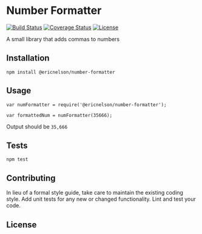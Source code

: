 # Number Formatter

[![Build Status](https://travis-ci.org/ericnelson1/number-formatter.svg?branch=master)](https://travis-ci.org/ericnelson1/number-formatter)
[![Coverage Status](https://coveralls.io/repos/github/ericnelson1/number-formatter/badge.svg?branch=master)](https://coveralls.io/github/ericnelson1/number-formatter?branch=master)
[![License](http://img.shields.io/:license-mit-green.svg?style=flat)](http://opensource.org/licenses/MIT)

A small library that adds commas to numbers  

## Installation

  `npm install @ericnelson/number-formatter`

## Usage

    var numFormatter = require('@ericnelson/number-formatter');

    var formattedNum = numFormatter(35666);
  
  
  Output should be `35,666`


## Tests

  `npm test`

## Contributing

In lieu of a formal style guide, take care to maintain the existing coding style. Add unit tests for any new or changed functionality. Lint and test your code.

## License

